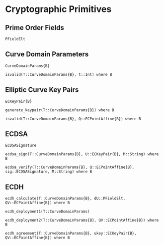 # Cryptographic Primitives

## Prime Order Fields
```@docs
PFieldElt
```

## Curve Domain Parameters
```@docs
CurveDomainParams{B}

isvalid(T::CurveDomainParams{B}, t::Int) where B
```

## Elliptic Curve Key Pairs
```@docs
ECKeyPair{B}

generate_keypair(T::CurveDomainParams{B}) where B

isvalid(T::CurveDomainParams{B}, Q::ECPointAffine{B}) where B
```

## ECDSA
```@docs
ECDSASignature

ecdsa_sign(T::CurveDomainParams{B}, U::ECKeyPair{B}, M::String) where B

ecdsa_verify(T::CurveDomainParams{B}, Q::ECPointAffine{B}, sig::ECDSASignature, M::String) where B
```

## ECDH
```@docs
ecdh_calculate(T::CurveDomainParams{B}, dU::PFieldElt, QV::ECPointAffine{B}) where B

ecdh_deployment1(T::CurveDomainParams)

ecdh_deployment2(T::CurveDomainParams{B}, QV::ECPointAffine{B}) where B

ecdh_agreement(T::CurveDomainParams{B}, ukey::ECKeyPair{B}, QV::ECPointAffine{B}) where B
```
